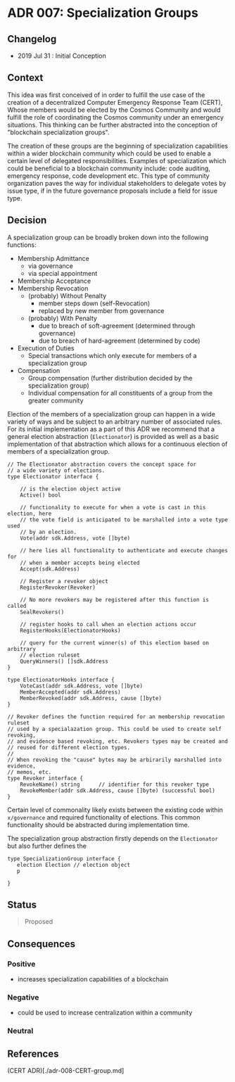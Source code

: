 # ADR 007: Specialization Groups

## Changelog

- 2019 Jul 31 : Initial Conception

## Context

This idea was first conceived of in order to fulfill the use case of the
creation of a decentralized Computer Emergency Response Team (CERT), Whose
members would be elected by the Cosmos Community and would fulfill the role of
coordinating the Cosmos community under an emergency situations. This thinking
can be further abstracted into the conception of "blockchain specialization
groups". 

The creation of these groups are the beginning of specialization capabilities
within a wider blockchain community which could be used to enable a certain
level of delegated responsibilities. Examples of specialization which could be
beneficial to a blockchain community include: code auditing, emergency response,
code development etc. This type of community organization paves the way for
individual stakeholders to delegate votes by issue type, if in the future
governance proposals include a field for issue type. 


## Decision

A specialization group can be broadly broken down into
the following functions: 
 - Membership Admittance
   - via governance
   - via special appointment
 - Membership Acceptance
 - Membership Revocation
   - (probably) Without Penalty 
     - member steps down (self-Revocation)
     - replaced by new member from governance
   - (probably) With Penalty 
     - due to breach of soft-agreement (determined through governance)
     - due to breach of hard-agreement (determined by code) 
 - Execution of Duties
   - Special transactions which only execute for members of a specialization group
 - Compensation
   - Group compensation (further distribution decided by the specialization group) 
   - Individual compensation for all constituents of a group from the
     greater community

Election of the members of a specialization group can happen in a wide variety
of ways and be subject to an arbitrary number of associated rules. For its
initial implementation as a part of this ADR we recommend that a general
election abstraction (`Electionator`) is provided as well as a basic
implementation of that abstraction which allows for a continuous election of
members of a specialization group. 

``` golang
// The Electionator abstraction covers the concept space for 
// a wide variety of elections. 
type Electionator interface {
    
    // is the election object active
    Active() bool 

    // functionality to execute for when a vote is cast in this election, here
    // the vote field is anticipated to be marshalled into a vote type used 
    // by an election. 
    Vote(addr sdk.Address, vote []byte) 

    // here lies all functionality to authenticate and execute changes for
    // when a member accepts being elected
    Accept(sdk.Address) 

    // Register a revoker object
    RegisterRevoker(Revoker)

    // No more revokers may be registered after this function is called
    SealRevokers()

    // register hooks to call when an election actions occur
    RegisterHooks(ElectionatorHooks) 

    // query for the current winner(s) of this election based on arbitrary
    // election ruleset
    QueryWinners() []sdk.Address 
}

type ElectionatorHooks interface {
    VoteCast(addr sdk.Address, vote []byte)
    MemberAccepted(addr sdk.Address)
    MemberRevoked(addr sdk.Address, cause []byte)
}

// Revoker defines the function required for an membership revocation ruleset
// used by a specialazation group. This could be used to create self revoking,
// and evidence based revoking, etc. Revokers types may be created and
// reused for different election types. 
// 
// When revoking the "cause" bytes may be arbirarily marshalled into evidence,
// memos, etc.
type Revoker interface {
    RevokeName() string      // identifier for this revoker type 
    RevokeMember(addr sdk.Address, cause []byte) (successful bool)
}
```

Certain level of commonality likely exists between the existing code within
`x/governance` and required functionality of elections. This common
functionality should be abstracted during implementation time. 

The specialization group abstraction firstly depends on the `Electionator`
but also further defines the 

``` golang
type SpecializationGroup interface {
   election Election // election object
   p
   
}
```

## Status

> Proposed

## Consequences

### Positive

 - increases specialization capabilities of a blockchain

### Negative

 - could be used to increase centralization within a community

### Neutral

## References

  (CERT ADR)[./adr-008-CERT-group.md]
 
